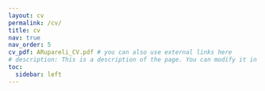 ```yaml
---
layout: cv
permalink: /cv/
title: cv
nav: true
nav_order: 5
cv_pdf: ARupareli_CV.pdf # you can also use external links here
# description: This is a description of the page. You can modify it in '_pages/cv.md'. You can also change or remove the top pdf download button.
toc:
  sidebar: left
---
```

